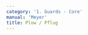 ```yaml
---
category: '1. Guards - Core'
manual: 'Meyer'
title: Plow / Pflug
---
```


<link rel="import" href="/bower_components/polymer/polymer.html">
<link rel="import" href="shared-styles.html">

<dom-module id="{{ page.url | split:'/' | last | remove: '.html' }}-element">
  <template>
    <style include="shared-styles">
      :host {
        display: block;

        padding: 10px;
      }
    </style>

    <div class="card">

      <h1>{{ page.title }}</h1>

      <p>The Plow is the second guard described and is the lower hanger, intended to defend the two lower (left and right) quarters of the combatant. It is described thus:</p>

      <blockquote><p>The low parts are guarded with the Plough, whose two modes are similar figures for two sides, the right and the left, and so are named the Right and Left Plough. Both are in essence merely the position of a thrust from below.</p>

      <p>The Right Plough is described as follows, stand with your right foot forward, hold your weapon with the hilt near your forward knee and your point pointing in your opponent’s face, as if you intend to stab him from below. While you are in the Right Plough, step forward with the Left foot and stand similarly to be in the Left Plough.</p></blockquote>

      <img class="card-image" src="/manuals/meyer/images/guards/pflug-illustration.jpg">

      <p>The Plow is also Liechtenauer's second chief posture and it may be interesting to note some of the differences between Meyer's and Liechtenauer's Plow, mainly that Meyer describes the sword as being held near the front knee, while the Liechtenauer's tradition describes it at the opposite side:</p>

      <p><strong>Pseudo-Peter von Danzig</strong>
      <blockquote></p>This is the second guard:</p>
      <p>Mark, the other guard is called the Plow, there position yourself thus with it: stand with your left foot before and hold your sword with crossed hands, with the pommel below you near your right side on your hip, so that the short edge is above and the point stands in against his face.</p>

      <p>Mark, on the left side position yourself thus in the Plow: stand with your right foot before and hold your sword near your left side, with the pommel below you on your hip, so that the long edge is above and the point stands in against the face. That is the Plow on both sides.</p></blockquote></p>

      <p><strong>Sigmund ain Ringeck</strong>
      <blockquote>The second guard is called the plow; arrange yourself thusly: Stand with the left foot forward and hold your sword with crossed hands near your right side over your knee such that the point stands against the face.</blockquote></p>

      <p><strong>Jud Lew</strong>
      <blockquote>The second guard is called the Plow. Position yourself with\ it thus: set the left foot fore and hold your sword under you with crossed hands on your right side, with the pommel near your right hip, so that the short edge is above and the point stands before you against the face of the man. On the left side position yourself in the Plow thus: set the right foot fore and hold your sword under you near your left side, on your left hip, so that the long edge is turned above and the point stands upwards against the face of the man.</blockquote></p>

    </div>
  </template>

  <script>
    Polymer({
      is: '{{ page.url | split:'/' | last | remove: '.html' }}-element',
    });
  </script>
</dom-module>